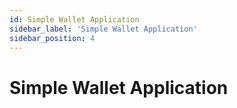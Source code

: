 ```yaml
---
id: Simple Wallet Application
sidebar_label: 'Simple Wallet Application'
sidebar_position: 4
---
```


# Simple Wallet Application
